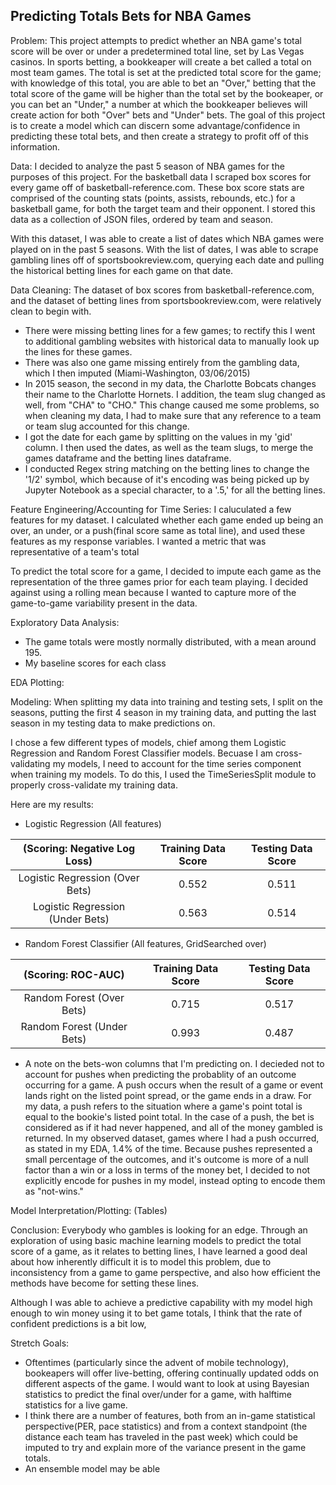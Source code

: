 ## Predicting Totals Bets for NBA Games

Problem: This project attempts to predict whether an NBA game's total score will be over or under a predetermined total line, 
set by Las Vegas casinos. In sports betting, a bookkeaper will create a bet called a total on most team games. The total is set at the predicted total score for the game; with knowledge of this total, you are able to bet an "Over," betting that the total score of the game will be higher than the total set by the bookeaper, or you can bet an "Under," a number at which the bookkeaper believes will create action for both "Over" bets and "Under" bets. The goal of this project is to create a model which can discern some advantage/confidence in predicting these total bets, and then create a strategy to profit off of this information. 

Data: I decided to analyze the past 5 season of NBA games for the purposes of this project. For the basketball data I scraped box scores for every game off of basketball-reference.com. These box score stats are comprised of the counting stats (points, assists, rebounds, etc.) for a basketball game, for both the target team and their opponent. I stored this data as a collection of JSON files, ordered by team and season.

With this dataset, I was able to create a list of dates which NBA games were played on in the past 5 seasons. With the list of dates, I was able to scrape gambling lines off of sportsbookreview.com, querying each date and pulling the historical betting lines for each game on that date. 

Data Cleaning: The dataset of box scores from basketball-reference.com, and the dataset of betting lines from sportsbookreview.com, were relatively clean to begin with. 
- There were missing betting lines for a few games; to rectify this I went to additional gambling websites with historical data to manually look up the lines for these games. 
- There was also one game missing entirely from the gambling data, which I then imputed (Miami-Washington, 03/06/2015)
- In 2015 season, the second in my data, the Charlotte Bobcats changes their name to the Charlotte Hornets. I addition, the team slug changed as well, from "CHA" to "CHO." This change caused me some problems, so when cleaning my data, I had to make sure that any reference to a team or team slug accounted for this change.
- I got the date for each game by splitting on the values in my 'gid' column. I then used the dates, as well as the team slugs, to merge the games dataframe and the betting lines dataframe.
- I conducted Regex string matching on the betting lines to change the '1/2' symbol, which because of it's encoding was being picked up by Jupyter Notebook as a special character, to a '.5,' for all the betting lines.


Feature Engineering/Accounting for Time Series: I caluculated a few features for my dataset. I calculated whether each game ended up being an over, an under, or a push(final score same as total line), and used these features as my response variables. I wanted a metric that was representative of a team's total 

To predict the total score for a game, I decided to impute each game as the representation of the three games prior for each team playing. I decided against using a rolling mean because I wanted to capture more of the game-to-game variability present in the data.


Exploratory Data Analysis: 
- The game totals were mostly normally distributed, with a mean around 195.
- My baseline scores for each class 

EDA Plotting:

Modeling: When splitting my data into training and testing sets, I split on the seasons, putting the first 4 season in my training data, and putting the last season in my testing data to make predictions on. 

I chose a few different types of models, chief among them Logistic Regression and Random Forest Classifier models. Becuase I am cross-validating my models, I need to account for the time series component when training my models. To do this, I used the TimeSeriesSplit module to properly cross-validate my training data.

Here are my results:

- Logistic Regression (All features)

|   (Scoring: Negative Log Loss)   | Training Data Score | Testing Data Score |
|:--------------------------------:|:-------------------:|:------------------:|
|  Logistic Regression (Over Bets) |        0.552        |        0.511       |
| Logistic Regression (Under Bets) |        0.563        |        0.514       |

- Random Forest Classifier (All features, GridSearched over)

|     (Scoring: ROC-AUC)     | Training Data Score | Testing Data Score |
|:--------------------------:|:-------------------:|:------------------:|
|  Random Forest (Over Bets) |        0.715        |        0.517       |
| Random Forest (Under Bets) |        0.993        |        0.487       |

- A note on the bets-won columns that I'm predicting on. I decieded not to account for pushes when predicting the probablity of an outcome occurring for a game. A push occurs when the result of a game or event lands right on the listed point spread, or the game ends in a draw. For my data, a push refers to the situation where a game's point total is equal to the bookie's listed point total. In the case of a push, the bet is considered as if it had never happened, and all of the money gambled is returned. In my observed dataset, games where I had a push occurred, as stated in my EDA, 1.4% of the time. Because pushes represented a small percentage of the outcomes, and it's outcome is more of a null factor than a win or a loss in terms of the money bet, I decided to not explicitly encode for pushes in my model, instead opting to encode them as "not-wins."



Model Interpretation/Plotting: (Tables)

Conclusion:
Everybody who gambles is looking for an edge. Through an exploration of using basic machine learning models to predict the total score of a game, as it relates to betting lines, I have learned a good deal about how inherently difficult it is to model this problem, due to inconsistency from a game to game perspective, and also how efficient the methods have become for setting these lines. 

Although I was able to achieve a predictive capability with my model high enough to win money using it to bet game totals, I think that the rate of confident predictions is a bit low, 

Stretch Goals: 
- Oftentimes (particularly since the advent of mobile technology), bookeapers will offer live-betting, offering continually updated odds on different aspects of the game. I would want to look at using Bayesian statistics to predict the final over/under for a game, with halftime statistics for a live game.
- I think there are a number of features, both from an in-game statistical perspective(PER, pace statistics) and from a context standpoint (the distance each team has traveled in the past week) which could be imputed to try and explain more of the variance present in the game totals.
- An ensemble model may be able


